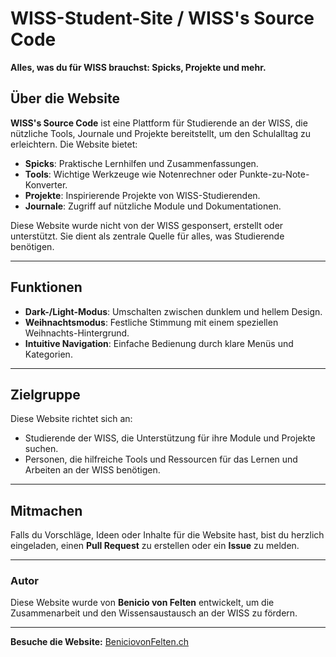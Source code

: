 # WISS-Student-Site / WISS's Source Code

**Alles, was du für WISS brauchst: Spicks, Projekte und mehr.**

## Über die Website
**WISS's Source Code** ist eine Plattform für Studierende an der WISS, die nützliche Tools, Journale und Projekte bereitstellt, um den Schulalltag zu erleichtern. Die Website bietet:

- **Spicks**: Praktische Lernhilfen und Zusammenfassungen.
- **Tools**: Wichtige Werkzeuge wie Notenrechner oder Punkte-zu-Note-Konverter.
- **Projekte**: Inspirierende Projekte von WISS-Studierenden.
- **Journale**: Zugriff auf nützliche Module und Dokumentationen.

Diese Website wurde nicht von der WISS gesponsert, erstellt oder unterstützt. Sie dient als zentrale Quelle für alles, was Studierende benötigen.

---

## Funktionen
- **Dark-/Light-Modus**: Umschalten zwischen dunklem und hellem Design.
- **Weihnachtsmodus**: Festliche Stimmung mit einem speziellen Weihnachts-Hintergrund.
- **Intuitive Navigation**: Einfache Bedienung durch klare Menüs und Kategorien.

---

## Zielgruppe
Diese Website richtet sich an:
- Studierende der WISS, die Unterstützung für ihre Module und Projekte suchen.
- Personen, die hilfreiche Tools und Ressourcen für das Lernen und Arbeiten an der WISS benötigen.

---

## Mitmachen
Falls du Vorschläge, Ideen oder Inhalte für die Website hast, bist du herzlich eingeladen, einen **Pull Request** zu erstellen oder ein **Issue** zu melden.

---

### Autor
Diese Website wurde von **Benicio von Felten** entwickelt, um die Zusammenarbeit und den Wissensaustausch an der WISS zu fördern.

---

**Besuche die Website:** [BeniciovonFelten.ch](https://www.BeniciovonFelten.ch)
